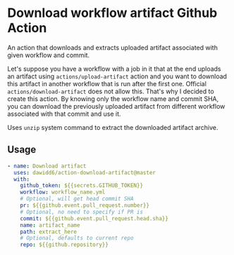 # Download workflow artifact Github Action

An action that downloads and extracts uploaded artifact associated with given workflow and commit.

Let's suppose you have a workflow with a job in it that at the end uploads an artifact using `actions/upload-artifact` action and you want to download this artifact in another workflow that is run after the first one. Official `actions/download-artifact` does not allow this. That's why I decided to create this action. By knowing only the workflow name and commit SHA, you can download the previously uploaded artifact from different workflow associated with that commit and use it.

Uses `unzip` system command to extract the downloaded artifact archive.

## Usage

```yaml
- name: Download artifact
  uses: dawidd6/action-download-artifact@master
  with:
    github_token: ${{secrets.GITHUB_TOKEN}}
    workflow: workflow_name.yml
    # Optional, will get head commit SHA
    pr: ${{github.event.pull_request.number}}
    # Optional, no need to specify if PR is
    commit: ${{github.event.pull_request.head.sha}}
    name: artifact_name
    path: extract_here
    # Optional, defaults to current repo
    repo: ${{github.repository}}
```
